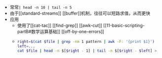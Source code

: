 - 常常`| head -n 10 | tail -n 5`
- 由于[[standard-streams]] [[buffer]]机制，往往可以短路求值，从而更快
- 应用
  - 使用了[[cat-tac]] [[find-grep]] [[awk-cut]] [[11-basic-scripting-partB#数学运算基础]] [[off-by-one-errors]]
  - ```bash
    right=$(cat $file | grep -nm 1 pattern | awk -F: '{print $1}')
    left=...
    cat $file | head -n $[$right - 1] | tail -n $[$right - $left] > $output
    ```